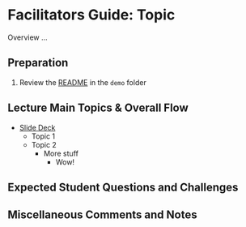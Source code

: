 # Facilitators Guide: Topic

Overview ...

## Preparation
1. Review the [README](../demo/) in the `demo` folder

## Lecture Main Topics & Overall Flow
* [Slide Deck](https://docs.google.com/presentation/d/1ClRYKjhLcmJjEBkRT5ZA0Yj7kuc0Ci-zfCYhL5BVZPA/edit)
  * Topic 1
  * Topic 2
    * More stuff
      * Wow!

## Expected Student Questions and Challenges

## Miscellaneous Comments and Notes
